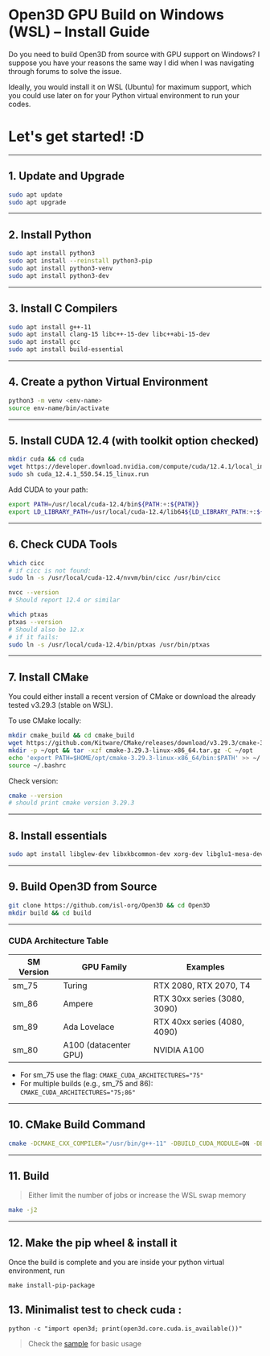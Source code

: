 # Open3D GPU Build on Windows (WSL) – Install Guide

Do you need to build Open3D from source with GPU support on Windows? I suppose you have your reasons the same way I did when I was navigating through forums to solve the issue.

Ideally, you would install it on WSL (Ubuntu) for maximum support, which you could use later on for your Python virtual environment to run your codes.

# Let's get started! :D

---

## 1. Update and Upgrade

```bash
sudo apt update
sudo apt upgrade
```

---

## 2. Install Python

```bash
sudo apt install python3
sudo apt install --reinstall python3-pip
sudo apt install python3-venv
sudo apt install python3-dev
```
---


## 3. Install C Compilers

```bash
sudo apt install g++-11
sudo apt install clang-15 libc++-15-dev libc++abi-15-dev
sudo apt install gcc
sudo apt install build-essential
```

---

## 4. Create a python Virtual Environment

```bash
python3 -m venv <env-name>
source env-name/bin/activate
```
---

## 5. Install CUDA 12.4 (with toolkit option checked)

```bash
mkdir cuda && cd cuda
wget https://developer.download.nvidia.com/compute/cuda/12.4.1/local_installers/cuda_12.4.1_550.54.15_linux.run
sudo sh cuda_12.4.1_550.54.15_linux.run
```

Add CUDA to your path:

```bash
export PATH=/usr/local/cuda-12.4/bin${PATH:+:${PATH}}
export LD_LIBRARY_PATH=/usr/local/cuda-12.4/lib64${LD_LIBRARY_PATH:+:${LD_LIBRARY_PATH}}
```

---

## 6. Check CUDA Tools

```bash
which cicc
# if cicc is not found:
sudo ln -s /usr/local/cuda-12.4/nvvm/bin/cicc /usr/bin/cicc

nvcc --version
# Should report 12.4 or similar

which ptxas
ptxas --version
# Should also be 12.x
# if it fails:
sudo ln -s /usr/local/cuda-12.4/bin/ptxas /usr/bin/ptxas
```

---

## 7. Install CMake

You could either install a recent version of CMake or download the already tested v3.29.3 (stable on WSL).

To use CMake locally:

```bash
mkdir cmake_build && cd cmake_build
wget https://github.com/Kitware/CMake/releases/download/v3.29.3/cmake-3.29.3-linux-x86_64.tar.gz
mkdir -p ~/opt && tar -xzf cmake-3.29.3-linux-x86_64.tar.gz -C ~/opt
echo 'export PATH=$HOME/opt/cmake-3.29.3-linux-x86_64/bin:$PATH' >> ~/.bashrc
source ~/.bashrc
```

Check version:

```bash
cmake --version
# should print cmake version 3.29.3
```

---

## 8. Install essentials

```bash
sudo apt install libglew-dev libxkbcommon-dev xorg-dev libglu1-mesa-dev libwayland-dev

```

---

## 9. Build Open3D from Source

```bash
git clone https://github.com/isl-org/Open3D && cd Open3D
mkdir build && cd build
```

---

### CUDA Architecture Table

| SM Version | GPU Family      | Examples                        |
|------------|----------------|---------------------------------|
| sm_75      | Turing         | RTX 2080, RTX 2070, T4          |
| sm_86      | Ampere         | RTX 30xx series (3080, 3090)    |
| sm_89      | Ada Lovelace   | RTX 40xx series (4080, 4090)    |
| sm_80      | A100 (datacenter GPU) | NVIDIA A100           |

- For sm_75 use the flag: `CMAKE_CUDA_ARCHITECTURES="75"`
- For multiple builds (e.g., sm_75 and 86): `CMAKE_CUDA_ARCHITECTURES="75;86"`

---


## 10. CMake Build Command

```bash
cmake -DCMAKE_CXX_COMPILER="/usr/bin/g++-11" -DBUILD_CUDA_MODULE=ON -DBUILD_PYTHON_MODULE=ON -DPYTHON_EXECUTABLE=$(which python) -D CUDA_TOOLKIT_ROOT_DIR="/usr/local/cuda-12.4" -DCMAKE_INSTALL_PREFIX=~/open3d_install -D CUDA_TOOLKIT_ROOT_DIR="/usr/local/cuda-12.4" -D CMAKE_CUDA_ARCHITECTURES="86;89" -DBUILD_GUI=ON -DCMAKE_CUDA_COMPILER=/usr/local/cuda-12.4/bin/nvcc ..
```

---

## 11. Build

> Either limit the number of jobs or increase the WSL swap memory

```bash
make -j2
```
---

## 12. Make the pip wheel & install it
Once the build is complete and you are inside your python virtual environment, run 
```
make install-pip-package
```
## 13. Minimalist test to check cuda :
```
python -c "import open3d; print(open3d.core.cuda.is_available())"
```

 > Check the [sample](/test.py) for basic usage
